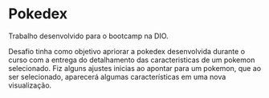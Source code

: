 # Pokedex
Trabalho desenvolvido para o bootcamp na DIO.

Desafio tinha como objetivo apriorar a pokedex desenvolvida durante o curso com a entrega do detalhamento das caracteristicas de um pokemon selecionado. Fiz alguns ajustes inicias ao apontar para um pokemon, que ao ser selecionado, aparecerá algumas características em uma nova visualização.
